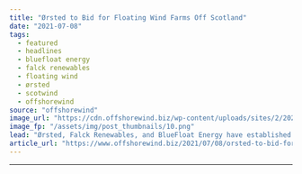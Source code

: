 ```yaml
---
title: "Ørsted to Bid for Floating Wind Farms Off Scotland"
date: "2021-07-08"
tags: 
  - featured
  - headlines
  - bluefloat energy
  - falck renewables
  - floating wind
  - ørsted
  - scotwind
  - offshorewind
source: "offshorewind"
image_url: "https://cdn.offshorewind.biz/wp-content/uploads/sites/2/2021/07/08092503/Olav-Olsen_OO-Star-Wind-Floater.png"
image_fp: "/assets/img/post_thumbnails/10.png"
lead: "Ørsted, Falck Renewables, and BlueFloat Energy have established a consortium to jointly apply for"
article_url: "https://www.offshorewind.biz/2021/07/08/orsted-to-bid-for-floating-wind-farms-off-scotland/"
---
```


---
